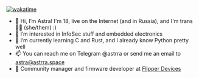 [![wakatime](https://wakatime.com/badge/user/e49fd54a-f827-466f-9627-69949f1a595b.svg)](https://wakatime.com/@e49fd54a-f827-466f-9627-69949f1a595b?style=flat)

- 👋 Hi, I’m Astra! I'm 18, live on the Internet (and in Russia), and I'm trans 🏳️‍⚧️ (she/them) :)
- 👀 I’m interested in InfoSec stuff and embedded electronics
- 🌱 I’m currently learning C and Rust, and I already know Python pretty well
- 📫 You can reach me on Telegram @astrra or send me an email to astra@astrra.space
- 🐬 Community manager and firmware developer at [Flipper Devices](https://flipperdevices.com)
<!---
Astrrra/Astrrra is a ✨ special ✨ repository because its `README.md` (this file) appears on your GitHub profile.
You can click the Preview link to take a look at your changes.

--->
